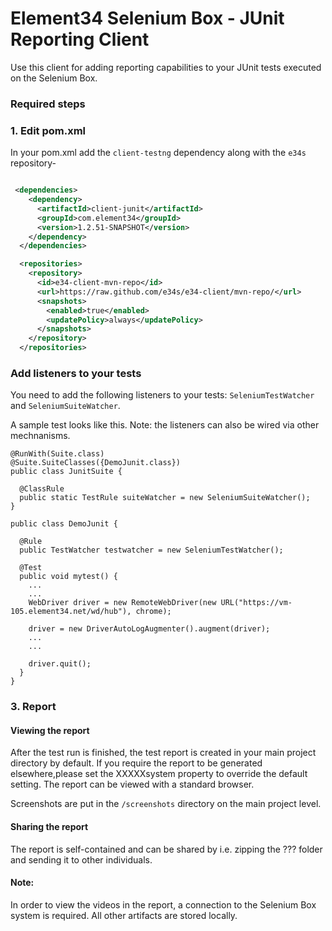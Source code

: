 # Element34 Selenium Box - JUnit Reporting Client

Use this client for adding reporting capabilities to your JUnit tests executed on the Selenium Box.

### Required steps
### 1. Edit pom.xml 
In your pom.xml add the ``client-testng`` dependency along with the ``e34s`` repository-  
```xml

 <dependencies>
    <dependency>
      <artifactId>client-junit</artifactId>
      <groupId>com.element34</groupId>
      <version>1.2.51-SNAPSHOT</version>
    </dependency>
  </dependencies>
```

```xml
  <repositories>
    <repository>
      <id>e34-client-mvn-repo</id>
      <url>https://raw.github.com/e34s/e34-client/mvn-repo/</url>
      <snapshots>
        <enabled>true</enabled>
        <updatePolicy>always</updatePolicy>
      </snapshots>
    </repository>
  </repositories>
```


### Add listeners to your tests
You need to add the following listeners to your tests: ``SeleniumTestWatcher`` and ``SeleniumSuiteWatcher``. 

A sample test looks like this. Note: the listeners can also be wired via other mechnanisms. 
```
@RunWith(Suite.class)
@Suite.SuiteClasses({DemoJunit.class})
public class JunitSuite {

  @ClassRule
  public static TestRule suiteWatcher = new SeleniumSuiteWatcher();
}
```

```
public class DemoJunit {

  @Rule
  public TestWatcher testwatcher = new SeleniumTestWatcher();

  @Test
  public void mytest() {
    ...
    ...
    WebDriver driver = new RemoteWebDriver(new URL("https://vm-105.element34.net/wd/hub"), chrome);

    driver = new DriverAutoLogAugmenter().augment(driver);
    ...
    ...
    
    driver.quit();
  }
}
```

### 3. Report
#### Viewing the report
After the test run is finished, the test report is created in your main project directory by default. If you require the report to be generated elsewhere,please set the XXXXXsystem property to override the default setting. 
The report can be viewed with a standard browser. 

Screenshots are put in the ```/screenshots```  directory on the main project level. 

#### Sharing the report
The report is self-contained and can be shared by i.e. zipping the ??? folder and sending it to other individuals. 

#### Note: 
In order to view the videos in the report, a connection to the Selenium Box system is required. All other artifacts are stored locally. 

